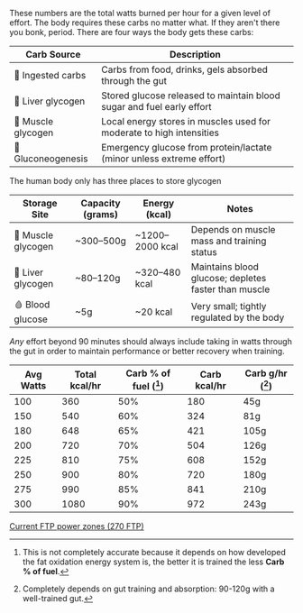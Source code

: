 These numbers are the total watts burned per hour for a given level of effort. The body requires these carbs no matter what. If they aren't there you bonk, period. There are four ways the body gets these carbs:

| Carb Source        | Description                                                           |
| ------------------ | --------------------------------------------------------------------- |
| 🍞 Ingested carbs  | Carbs from food, drinks, gels absorbed through the gut                |
| 🧠 Liver glycogen  | Stored glucose released to maintain blood sugar and fuel early effort |
| 💪 Muscle glycogen | Local energy stores in muscles used for moderate to high intensities  |
| 🧬 Gluconeogenesis | Emergency glucose from protein/lactate (minor unless extreme effort)  |
The human body only has three places to store glycogen

| Storage Site       | Capacity (grams) | Energy (kcal)   | Notes                                                   |
|--------------------|------------------|------------------|----------------------------------------------------------|
| 💪 Muscle glycogen  | ~300–500g        | ~1200–2000 kcal  | Depends on muscle mass and training status               |
| 🧠 Liver glycogen   | ~80–120g         | ~320–480 kcal    | Maintains blood glucose; depletes faster than muscle     |
| 🩸 Blood glucose    | ~5g              | ~20 kcal         | Very small; tightly regulated by the body                |

*Any* effort beyond 90 minutes should always include taking in watts through the gut in order to maintain performance or better recovery when training.

| Avg Watts | Total kcal/hr | Carb % of fuel ([^1]) | Carb kcal/hr | Carb g/hr ([^2]) |
| --------- | ------------- | --------------------- | ------------ | ---------------- |
| 100       | 360           | 50%                   | 180          | 45g              |
| 150       | 540           | 60%                   | 324          | 81g              |
| 180       | 648           | 65%                   | 421          | 105g             |
| 200       | 720           | 70%                   | 504          | 126g             |
| 225       | 810           | 75%                   | 608          | 152g             |
| 250       | 900           | 80%                   | 720          | 180g             |
| 275       | 990           | 85%                   | 841          | 210g             |
| 300       | 1080          | 90%                   | 972          | 243g             |
[Current FTP power zones (270 FTP)](Current%20FTP%20power%20zones%20(270%20FTP).md)

[^1]: This is not completely accurate because it depends on how developed the fat oxidation energy system is, the better it is trained the less **Carb % of fuel**.

[^2]: Completely depends on gut training and absorption: 90-120g with a well-trained gut.